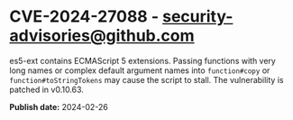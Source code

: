 # CVE-2024-27088 - security-advisories@github.com

es5-ext contains ECMAScript 5 extensions. Passing functions with very long names or complex default argument names into `function#copy` or `function#toStringTokens` may cause the script to stall. The vulnerability is patched in v0.10.63.

**Publish date:** 2024-02-26
